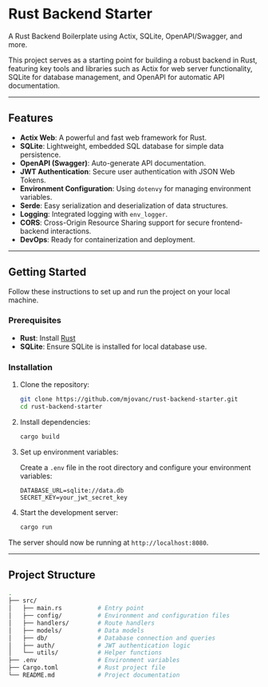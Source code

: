 # Rust Backend Starter

A Rust Backend Boilerplate using Actix, SQLite, OpenAPI/Swagger, and more.

This project serves as a starting point for building a robust backend in Rust, featuring key tools and libraries such as Actix for web server functionality, SQLite for database management, and OpenAPI for automatic API documentation.

---

## Features

- **Actix Web**: A powerful and fast web framework for Rust.
- **SQLite**: Lightweight, embedded SQL database for simple data persistence.
- **OpenAPI (Swagger)**: Auto-generate API documentation.
- **JWT Authentication**: Secure user authentication with JSON Web Tokens.
- **Environment Configuration**: Using `dotenvy` for managing environment variables.
- **Serde**: Easy serialization and deserialization of data structures.
- **Logging**: Integrated logging with `env_logger`.
- **CORS**: Cross-Origin Resource Sharing support for secure frontend-backend interactions.
- **DevOps**: Ready for containerization and deployment.

---

## Getting Started

Follow these instructions to set up and run the project on your local machine.

### Prerequisites

- **Rust**: Install [Rust](https://www.rust-lang.org/tools/install)
- **SQLite**: Ensure SQLite is installed for local database use.

### Installation

1. Clone the repository:

    ```bash
    git clone https://github.com/mjovanc/rust-backend-starter.git
    cd rust-backend-starter
    ```

2. Install dependencies:

    ```bash
    cargo build
    ```

3. Set up environment variables:

   Create a `.env` file in the root directory and configure your environment variables:

    ```env
    DATABASE_URL=sqlite://data.db
    SECRET_KEY=your_jwt_secret_key
    ```

5. Start the development server:

    ```bash
    cargo run
    ```

The server should now be running at `http://localhost:8080`.

---

## Project Structure

```bash
.
├── src/
│   ├── main.rs          # Entry point
│   ├── config/          # Environment and configuration files
│   ├── handlers/        # Route handlers
│   ├── models/          # Data models
│   ├── db/              # Database connection and queries
│   ├── auth/            # JWT authentication logic
│   └── utils/           # Helper functions
├── .env                 # Environment variables
├── Cargo.toml           # Rust project file
└── README.md            # Project documentation